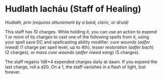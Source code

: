 # Hudlath Iacháu (Staff of Healing)

*Hudlath, prin (requires attunement by a bard, cleric, or druid)*

This staff has 10 charges. While holding it, you can use an action to expend 1 or more of its charges to cast one of the following spells from it, using your spell save DC and spellcasting ability modifier: *cure wounds* (*adfer niwed*) (1 charge per spell level, up to 4th), *lesser restoration* (*adfer bach*) (2 charges), or *mass cure wounds* (*adfer niwed eang*) (5 charges).

The staff regains 1d6+4 expended charges daily at dawn. If you expend the last charge, roll a d20. On a 1, the staff vanishes in a flash of light, lost forever.